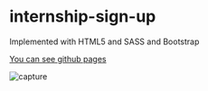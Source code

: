 # internship-sign-up
Implemented with HTML5 and SASS and Bootstrap

[You can see github pages](https://sepidehmaghami.github.io/Sign-up-bootstrap/)

![capture](https://user-images.githubusercontent.com/87614385/129213166-b102fccf-c073-46f6-998f-c4e9f498e0c4.PNG)

